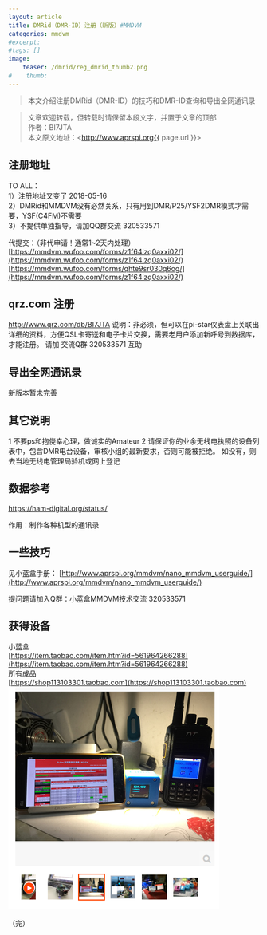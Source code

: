 ```yaml
---
layout: article
title: DMRid（DMR-ID）注册（新版）#MMDVM 
categories: mmdvm
#excerpt:
#tags: []
image:
    teaser: /dmrid/reg_dmrid_thumb2.png
#    thumb:
---
```



> 本文介绍注册DMRid（DMR-ID）的技巧和DMR-ID查询和导出全网通讯录

> 文章欢迎转载，但转载时请保留本段文字，并置于文章的顶部  
> 作者：BI7JTA  
> 本文原文地址：<http://www.aprspi.org{{ page.url }}>

## 注册地址 
TO ALL：  
1）注册地址又变了 2018-05-16   
2）DMRid和MMDVM没有必然关系，只有用到DMR/P25/YSF2DMR模式才需要，YSF(C4FM)不需要  
3）不提供单独指导，请加QQ群交流 320533571   

代提交：（非代申请！通常1~2天内处理）  
[https://mmdvm.wufoo.com/forms/z1f64izq0axxi02/](https://mmdvm.wufoo.com/forms/z1f64izq0axxi02/)  
[https://mmdvm.wufoo.com/forms/qhte9sr030q6og/](https://mmdvm.wufoo.com/forms/z1f64izq0axxi02/)  

## qrz.com 注册
http://www.qrz.com/db/BI7JTA 
说明：非必须，但可以在pi-star仪表盘上关联出详细的资料，方便QSL卡寄送和电子卡片交换，需要老用户添加新呼号到数据库，才能注册。
请加 交流Q群 320533571 互助   

## 导出全网通讯录
新版本暂未完善     

## 其它说明
1 不要ps和抱侥幸心理，做诚实的Amateur 
2 请保证你的业余无线电执照的设备列表中，包含DMR电台设备，审核小组的最新要求，否则可能被拒绝。
如没有，则去当地无线电管理局验机或网上登记   

## 数据参考
https://ham-digital.org/status/  

作用：制作各种机型的通讯录  

## 一些技巧
见小蓝盒手册： [http://www.aprspi.org/mmdvm/nano_mmdvm_userguide/](http://www.aprspi.org/mmdvm/nano_mmdvm_userguide/)  

提问题请加入Q群：小蓝盒MMDVM技术交流 320533571 

## 获得设备  
小蓝盒    
[https://item.taobao.com/item.htm?id=561964266288](https://item.taobao.com/item.htm?id=561964266288)  
所有成品   
[https://shop113103301.taobao.com](https://shop113103301.taobao.com)  
![图片装载中](/images/mmdvm/nano_userguide_taobao.png)    
 

（完）






